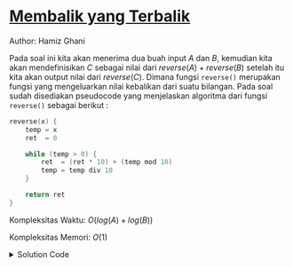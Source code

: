 # [Membalik yang Terbalik](https://tlx.toki.id/courses/basic/chapters/10/problems/C)

Author: Hamiz Ghani

Pada soal ini kita akan menerima dua buah input $A$ dan $B$, kemudian kita akan mendefinisikan $C$ sebagai nilai dari $reverse(A)+reverse(B)$ setelah itu kita akan output nilai dari $reverse(C)$. Dimana fungsi `reverse()` merupakan fungsi yang mengeluarkan nilai kebalikan dari suatu bilangan. Pada soal sudah disediakan pseudocode yang menjelaskan algoritma dari fungsi `reverse()` sebagai berikut :
```c++
reverse(x) {
    temp = x
    ret  = 0

    while (temp > 0) {
        ret  = (ret * 10) + (temp mod 10)
        temp = temp div 10
    }

    return ret
}
```

Kompleksitas Waktu: $O(log (A)+ log (B))$

Kompleksitas Memori: $O(1)$

<details>
  <summary>Solution Code</summary>

```c++
#include <bits/stdc++.h>
using namespace std;
int a, b, c;
int reverse(int x) {
  int temp = x;
  int ret = 0;
  while (temp > 0) {
    ret = (ret * 10) + (temp % 10);
    temp /= 10;
  }
  return ret;
}
main() {
  cin >> a >> b;
  c = reverse(a) + reverse(b);
  cout << reverse(c) << endl;
}

```
</details>



<!-- Tambahkan komentar apabila perlu

## Komentar
    
- Komentar I
- Komentar II

-->

<!-- Tambahkan referensi link materi yang berhubungan apabila perlu

## Materi Yang Berhubungan
    
-  [swap() in C++](https://www.geeksforgeeks.org/swap-in-cpp/)
-->

<!-- Tambahkan referensi link soal yang berhubungan apabila perlu

## Soal Yang Berhubungan
    
- [Nama Soal 1](link-soal)
- [Nama Soal II](link-soal)

-->